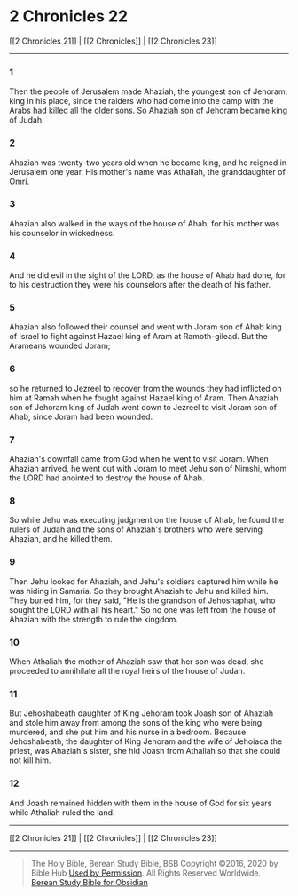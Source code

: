 # 2 Chronicles 22

[[2 Chronicles 21]] | [[2 Chronicles]] | [[2 Chronicles 23]]

---

### 1
Then the people of Jerusalem made Ahaziah, the youngest son of Jehoram, king in his place, since the raiders who had come into the camp with the Arabs had killed all the older sons. So Ahaziah son of Jehoram became king of Judah.

### 2
Ahaziah was twenty-two years old when he became king, and he reigned in Jerusalem one year. His mother's name was Athaliah, the granddaughter of Omri.

### 3
Ahaziah also walked in the ways of the house of Ahab, for his mother was his counselor in wickedness.

### 4
And he did evil in the sight of the LORD, as the house of Ahab had done, for to his destruction they were his counselors after the death of his father.

### 5
Ahaziah also followed their counsel and went with Joram son of Ahab king of Israel to fight against Hazael king of Aram at Ramoth-gilead. But the Arameans wounded Joram;

### 6
so he returned to Jezreel to recover from the wounds they had inflicted on him at Ramah when he fought against Hazael king of Aram. Then Ahaziah son of Jehoram king of Judah went down to Jezreel to visit Joram son of Ahab, since Joram had been wounded.

### 7
Ahaziah's downfall came from God when he went to visit Joram. When Ahaziah arrived, he went out with Joram to meet Jehu son of Nimshi, whom the LORD had anointed to destroy the house of Ahab.

### 8
So while Jehu was executing judgment on the house of Ahab, he found the rulers of Judah and the sons of Ahaziah's brothers who were serving Ahaziah, and he killed them.

### 9
Then Jehu looked for Ahaziah, and Jehu's soldiers captured him while he was hiding in Samaria. So they brought Ahaziah to Jehu and killed him. They buried him, for they said, "He is the grandson of Jehoshaphat, who sought the LORD with all his heart." So no one was left from the house of Ahaziah with the strength to rule the kingdom.

### 10
When Athaliah the mother of Ahaziah saw that her son was dead, she proceeded to annihilate all the royal heirs of the house of Judah.

### 11
But Jehoshabeath daughter of King Jehoram took Joash son of Ahaziah and stole him away from among the sons of the king who were being murdered, and she put him and his nurse in a bedroom. Because Jehoshabeath, the daughter of King Jehoram and the wife of Jehoiada the priest, was Ahaziah's sister, she hid Joash from Athaliah so that she could not kill him.

### 12
And Joash remained hidden with them in the house of God for six years while Athaliah ruled the land.

---

[[2 Chronicles 21]] | [[2 Chronicles]] | [[2 Chronicles 23]]

---

> The Holy Bible, Berean Study Bible, BSB
> Copyright &copy;2016, 2020 by Bible Hub
> [Used by Permission](https://berean.bible/terms.htm). All Rights Reserved Worldwide.
> [Berean Study Bible for Obsidian](https://github.com/gapmiss/berean-study-bible-for-obsidian)

